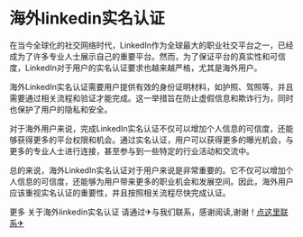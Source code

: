 # 海外linkedin实名认证

在当今全球化的社交网络时代，LinkedIn作为全球最大的职业社交平台之一，已经成为了许多专业人士展示自己的重要平台。然而，为了保证平台的真实性和可信度，LinkedIn对于用户的实名认证要求也越来越严格，尤其是海外用户。

海外LinkedIn实名认证需要用户提供有效的身份证明材料，如护照、驾照等，并且需要通过相关流程和验证才能完成。这一举措旨在防止虚假信息和欺诈行为，同时也保护了用户的隐私和安全。

对于海外用户来说，完成LinkedIn实名认证不仅可以增加个人信息的可信度，还能够获得更多的平台权限和机会。通过实名认证，用户可以获得更多的曝光机会，与更多的专业人士进行连接，甚至参与到一些特定的行业活动和交流中。

总的来说，海外LinkedIn实名认证对于用户来说是非常重要的。它不仅可以增加个人信息的可信度，还能够为用户带来更多的职业机会和发展空间。因此，海外用户应该重视实名认证的重要性，并且按照相关流程尽快完成认证。

更多 关于海外linkedin实名认证 请通过✈与我们联系，感谢阅读,谢谢！[点这里联系✈](https://add.k02.cc)